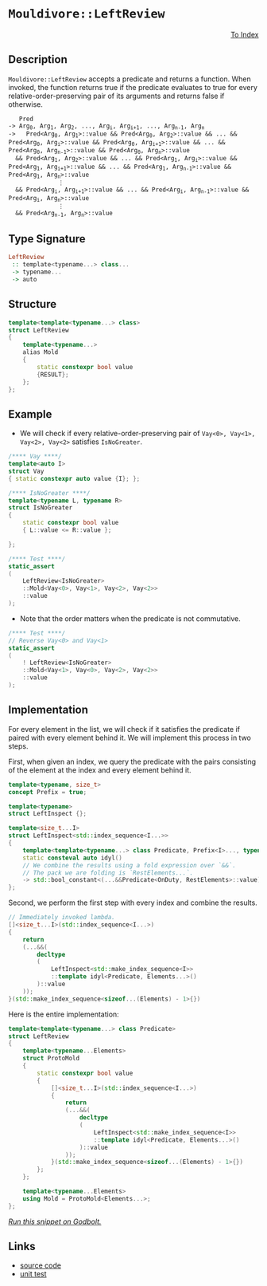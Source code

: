 <!-- Copyright 2024 Feng Mofan
SPDX-License-Identifier: Apache-2.0 -->

# `Mouldivore::LeftReview`

<p style='text-align: right;'><a href="../../../facilities/metafunctions.md#mouldivore-left-review">To Index</a></p>

## Description

`Mouldivore::LeftReview` accepts a predicate and returns a function. When invoked, the function returns true if the predicate evaluates to true for every relative-order-preserving pair of its arguments and returns false if otherwise.

<pre><code>   Pred
-> Arg<sub>0</sub>, Arg<sub>1</sub>, Arg<sub>2</sub>, ..., Arg<sub>i</sub>, Arg<sub>i+1</sub>, ..., Arg<sub>n-1</sub>, Arg<sub>n</sub>
->   Pred&lt;Arg<sub>0</sub>, Arg<sub>1</sub>&gt;::value && Pred&lt;Arg<sub>0</sub>, Arg<sub>2</sub>&gt;::value && ... && Pred&lt;Arg<sub>0</sub>, Arg<sub>i</sub>&gt;::value && Pred&lt;Arg<sub>0</sub>, Arg<sub>i+1</sub>&gt;::value && ... && Pred&lt;Arg<sub>0</sub>, Arg<sub>n-1</sub>&gt;::value && Pred&lt;Arg<sub>0</sub>, Arg<sub>n</sub>&gt;::value
  && Pred&lt;Arg<sub>1</sub>, Arg<sub>2</sub>&gt;::value && ... && Pred&lt;Arg<sub>1</sub>, Arg<sub>i</sub>&gt;::value && Pred&lt;Arg<sub>1</sub>, Arg<sub>i+1</sub>&gt;::value && ... && Pred&lt;Arg<sub>1</sub>, Arg<sub>n-1</sub>&gt;::value && Pred&lt;Arg<sub>1</sub>, Arg<sub>n</sub>&gt;::value
              &vellip;
  && Pred&lt;Arg<sub>i</sub>, Arg<sub>i+1</sub>&gt;::value && ... && Pred&lt;Arg<sub>i</sub>, Arg<sub>n-1</sub>&gt;::value && Pred&lt;Arg<sub>i</sub>, Arg<sub>n</sub>&gt;::value
              &vellip;
  && Pred&lt;Arg<sub>n-1</sub>, Arg<sub>n</sub>&gt;::value</code></pre>

## Type Signature

```Haskell
LeftReview
 :: template<typename...> class...
 -> typename...
 -> auto
```

## Structure

```C++
template<template<typename...> class>
struct LeftReview
{
    template<typename...>
    alias Mold
    {
        static constexpr bool value
        {RESULT};
    };
};
```

## Example

- We will check if every relative-order-preserving pair of `Vay<0>, Vay<1>, Vay<2>, Vay<2>` satisfies `IsNoGreater`.

```C++
/**** Vay ****/
template<auto I>
struct Vay
{ static constexpr auto value {I}; };

/**** IsNoGreater ****/
template<typename L, typename R>
struct IsNoGreater
{
    static constexpr bool value
    { L::value <= R::value };

};

/**** Test ****/
static_assert
(
    LeftReview<IsNoGreater>
    ::Mold<Vay<0>, Vay<1>, Vay<2>, Vay<2>>
    ::value
);
```

- Note that the order matters when the predicate is not commutative.

```C++
/**** Test ****/
// Reverse Vay<0> and Vay<1>
static_assert
(
    ! LeftReview<IsNoGreater>
    ::Mold<Vay<1>, Vay<0>, Vay<2>, Vay<2>>
    ::value
);
```

## Implementation

For every element in the list, we will check if it satisfies the predicate if paired with every element behind it.
We will implement this process in two steps.

First, when given an index, we query the predicate with the pairs consisting of the element at the index and every element behind it.

```C++
template<typename, size_t>
concept Prefix = true;

template<typename>
struct LeftInspect {};

template<size_t...I>
struct LeftInspect<std::index_sequence<I...>> 
{
    template<template<typename...> class Predicate, Prefix<I>..., typename OnDuty, typename...RestElements>
    static consteval auto idyl()
    // We combine the results using a fold expression over `&&`.
    // The pack we are folding is `RestElements...`.
    -> std::bool_constant<(...&&Predicate<OnDuty, RestElements>::value)>;
};
```

Second, we perform the first step with every index and combine the results.

```C++
// Immediately invoked lambda.
[]<size_t...I>(std::index_sequence<I...>)
{
    return
    (...&&(
        decltype
        (
            LeftInspect<std::make_index_sequence<I>>
            ::template idyl<Predicate, Elements...>()
        )::value
    ));
}(std::make_index_sequence<sizeof...(Elements) - 1>{})
```

Here is the entire implementation:

```C++
template<template<typename...> class Predicate>
struct LeftReview
{
    template<typename...Elements>
    struct ProtoMold
    {
        static constexpr bool value
        {
            []<size_t...I>(std::index_sequence<I...>)
            {
                return
                (...&&(
                    decltype
                    (
                        LeftInspect<std::make_index_sequence<I>>
                        ::template idyl<Predicate, Elements...>()
                    )::value
                ));
            }(std::make_index_sequence<sizeof...(Elements) - 1>{})
        }; 
    };

    template<typename...Elements>
    using Mold = ProtoMold<Elements...>;
};
```

[*Run this snippet on Godbolt.*](https://godbolt.org/#z:OYLghAFBqd5QCxAYwPYBMCmBRdBLAF1QCcAaPECAMzwBtMA7AQwFtMQByARg9KtQYEAysib0QXACx8BBAKoBnTAAUAHpwAMvAFYTStJg1DIApACYAQuYukl9ZATwDKjdAGFUtAK4sGe1wAyeAyYAHI%2BAEaYxBJcpAAOqAqETgwe3r56icmOAkEh4SxRMVxxdpgOqUIETMQE6T5%2BZZj2uQzVtQT5YZHRsbY1dQ2ZZYNdwT1FfaUAlLaoXsTI7BwA9ABUm1vbO7vrqyYaAIIbWwDUACKY8a6MyHiYCmfbB8enex87r0eHP2YAzMFkN4sGcTP83F5HLRCABPcHYX7mQEMYFeUHgtzIBQEdBYKgIpFvbZnZTETA0VTPLbfAiYFjxAx0zEEWE3ZhsUhnZIAL0wAH0CITjmhUdcCKTyZSwf8LmcCMQvJhwVZjr93p9NZtvhqzgBJBn0NiCJhtana9Vaq37IknEkBCkEPUMBQ3Bzmm3HOmG03KiGs9msP2I444xXuh1UJ0ut0SkwAdis8YuKtt3sZvsxvIFBAAdPm9cKjmGvBHHc7XRUhRCcegQCBglhVPylABHJVizF6/O5wn/bBgtWJ35nUfy%2BkZ5n%2BidMv1uAOMIM9hFnYFMBRPMmYfCiOlcreUrsIntchcczBnADyDAuUNhp7Zi7YPYASo8CNgjYwCAoi2PuTUjjIKuAg4pgABuYhnEwUKoGceDoLCtAQDMI5jqsqxnAA6heaBFBM8oIBe5IKF4tA/mcXjJEY0FnPwtDoGcmCqPEJHJAIZyoOB0RggAbBo5i8YJJj8b2xz/hhZwACpEWc8RMMgADWZwAO4XrUF70fgNF4E8IkaG%2BOKfvS34KMuoloaOAC0K61vWESoJ4/KijihjVm4EDLmYQneVuO6ZhC163qyXKGR%2BX6CL%2B/b1pB3iYKh/apkOKb/KqPzEuckYEG%2B4EPCpHq0jOAXzkVU7zo%2B57Lv2q4GBukrbngu7Br8JZllGOV5Uiw7iWO6aziyFVLvmxnGj%2Bf5jq1EpkqgRAALKeOgllgt1Rz/v%2BrlASBLp0ixxBnA5nhnLFSpLf%2BCZpWtl1ggArFY10pW42aCj2hb9hAdkNgwTYtpg7Z3HO3b5giqE9VdY7nadYNjuSBCLAwkNQ2cnlA95gkQAjiNjlgwILhjmNI3j%2BNjllFaxlmuL1iwTCKQKjbMT9f2dhCr2IoloNE2D9Z9b68GIbQmJ%2BY1vpciNplVdgKGE4jMwxWIJ3s/jMwJRdmMJhc70UyAVM0/ydPNm2HbLFmeB8qgVA9hAouRTMZxWWcXCEsOyYg6tV1qyqg6u6O7upba/7c2VZ5DbmVtjWzXuUdRwBnPNDEynK01zQtmKh2ZQOJb7yVJeldrWp8OokgAYngxA4mc2CqKwjIXi8lp5x83xIgCQIgheA03IKxBMIQUUhjnuoAGpMLCBW/AHc4wUQ%2BpFpNZxD/CQ4WABpqNVtYG7dBsFHXLbeJoWyYez7aV15s%2BoKKEqAAOLkr6e2116pVzkHbBnAED6Bi/L4zwqpYSnq59XxvnSYgXUVajg2qvFyO1WL7UcrQbecUlrnVfrLOKMo3DgjlC%2BVBSplopWPlnTO/cSRSXfKPUMgFGr8nXEoOovx0bsyyh1TAKkuwAOvpgW%2B41Rz1ljotCE89MQCX7FyQREIHYiLnsPTEZgESiOkRCWRGc%2B7/hwcqY4ytbQanrl8E%2B6wzhCAqAIRiFcq70HIbnHRuxG4ZVPqQsu98TiYRytEJQUj4QQmEQOQwjExFuAkX3CByBqEbmiEKY4DCI5gDAK/R0zDWHM3YUA6I3Czi8OTgIhR/i5HuKETkvxSjsDyI8W4QpqS1G/GVhwOYtBODXV4H4DgWhSCoE4Bgyw1huQLCWG3AEPBSAEE0NUuYikQDXUkLmDQAAOMwZgACccyuDXWmVMrg8Z4zSFqRwSQvAWASA0BoUgjTmmtI4LwBQIBDmDKadU0gcBYAwEQCABYBB4hQnIJQPC8Q6DRFCEGTgqgpm8SsrxSQZxgDIGAlIXMZheANSIMQBCeh%2BCCBEGIdgUgZCCEUCodQNzSC6DiCpLu8ROA8BqXUhpQyWmcEvFCN5EozZnEBcC0F4LIX2wmWYJGHgGQ/L2siLgMxeDXK0HMCASAvn8o%2BRAKV9AYjACkGYPgdBgEXIgBEalERgi1FhGS3g2rmDEFhJeCI2gqz6tIHhUa15aB6vxVgCIXhgBuDELQC53BeBYCpkYcQDqS5VjwNxD1zTmIVChCsfpwQ6RbOaTCCIXdjUeCwNShUeA9metINxYgDklBXB9cAGERghlzCoAYYACgB55UvOyS1KLhCiHEJi%2BtOK1DUsJfoQwxhrDWH0HgCIFzIBzFQPENoHqrK1kwaYDplgzAnOzYirAg6UK2BaIG5wEBXDDCaKQQIExCjFCyEkFIAht1HpyKkboB7pirtaFUMYZ7mh3oEB0OoV7eglAGJ0R9X6337o/RIOYChunLEA/oSlRzqWnOZUCkFYKIVQq5UjXAhASBgj6cKgZJa5hESYFgGIK7RmSH%2BLmOZ/wNkaEkGYSQ/ENDXV4nM8D2zdkgH%2BFwXMvEuC8SmXM1ZvFxlLLI7xSD%2BLTnnMuVhm54rHkSuefS95FBZWoD5fKv5bBOC1BYOBeMVkmA1S7fbOZuZ2OhvwAipFcR61oqbdIFtSg234t0Mq4lTBSWeopRwepImTm0vk4yqgMHWVgrXDRLgRmTM8uU98%2BV6H/hmEw6K25sm5XRBlSlmIIXFWLMOTQcirjKCavxYa3VlrivGtNeahwlrrXfltfa5pjrnWutoO6y13qu1%2BoawGyowbqVhuQBGy10aWjUvjYm2EyaVjNLTRm/p2bc2YHzR14IoApN8HLZW6ttbM1WcbRi2zshW14uaU5ztxbp1WEsH2gd8Bh2jtSOOydsoLvWDnbwLi0RF2PFu7e9dfhN1fR/XugoAG4jZBPWkTwjRz0Q/fVMT95RKgvofVDkYv2kftDGHDw9oxv2o53a5P9IP4dgeA4sUDQqmNeeOe9zggW4P6dC%2BFyZyGzNocFQl7DpBcP4coB5nZpA9n/CM5R%2BM105nrP%2BFRmjkg4g05pWc2wEnEvSfgLJl5DK0tRf5WplYmm2UsAUOBYC4Ewu5lnDiOFbPF3ItkNZ/bWL5D2eOzoVjpAXNufJVTqlonfOvKhJxALqgDdG5N2bi3EoIC8uizxZE/xOdreS9r%2BVWuVN9GN/EeI/JTdzP5BH/kwfbOqvyxqrVOrjWlfLyas1FrM01cEHV6ljWXVuo9f09rvqpteu644Xr%2BL%2BuDczcN2NvAxu6sm6mxFs3eDzaSIt%2Bky3i1rbLUwCtVaWE1sYHWu3e2JAHexc79tbuDDnZ7Vd%2BNy67tjs4KsOyL3Z3zs%2Bwhb7Q70dtBcID/H/gvrY5veDtoP6/%2Bl6/6JOT6f2r69QX%2BYBGOEBv%2BCOKOGQBOWOIBOOQGIGGKHm1OUGdOheZwhuxuR04evoZcls1usWQqIqXOPOfQK6WyAuey8yuY/w/w10yysuByzB8Y3G3mtOiuFyVyXORG10pGay8YByUykgiyXAMy3kTG/wPuPmiuKuHmsKPBCulBUmcw2a7EfgkgQAA%3D%3D)

## Links

- [source code](../../../../conceptrodon/descend/mouldivore/left_review.hpp)
- [unit test](../../../../tests/unit/metafunctions/mouldivore/left_review.test.hpp)
